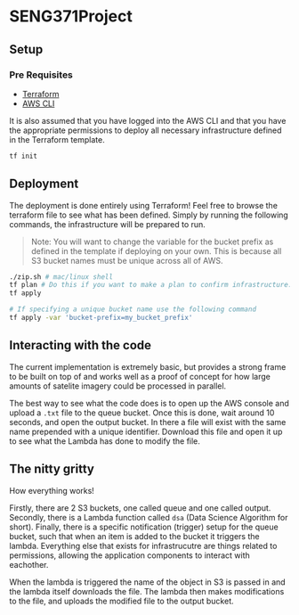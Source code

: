 # SENG371Project

## Setup

### Pre Requisites

- [Terraform](https://learn.hashicorp.com/terraform/getting-started/install.html)
- [AWS CLI]()

It is also assumed that you have logged into the AWS CLI and that you have the appropriate permissions to deploy all necessary infrastructure defined in the Terraform template.

```bash
tf init
```

## Deployment

The deployment is done entirely using Terraform! Feel free to browse the terraform file to see what has been defined. Simply by running the following commands, the infrastructure will be prepared to run.

>Note: You will want to change the variable for the bucket prefix as defined in the template if deploying on your own. This is because all S3 bucket names must be unique across all of AWS.

```bash
./zip.sh # mac/linux shell
tf plan # Do this if you want to make a plan to confirm infrastructure. Otherwise just use apply
tf apply

# If specifying a unique bucket name use the following command
tf apply -var 'bucket-prefix=my_bucket_prefix'
```


## Interacting with the code

The current implementation is extremely basic, but provides a strong frame to be built on top of and works well as a proof of concept for how large amounts of satelite imagery could be processed in parallel.

The best way to see what the code does is to open up the AWS console and upload a `.txt` file to the queue bucket. Once this is done, wait around 10 seconds, and open the output bucket. In there a file will exist with the same name prepended with a unique identifier. Download this file and open it up to see what the Lambda has done to modify the file.

## The nitty gritty

How everything works!

Firstly, there are 2 S3 buckets, one called queue and one called output. Secondly, there is a Lambda function called `dsa` (Data Science Algorithm for short). Finally, there is a specific notification (trigger) setup for the queue bucket, such that when an item is added to the bucket it triggers the lambda. Everything else that exists for infrastrucutre are things related to permissions, allowing the application components to interact with eachother.

When the lambda is triggered the name of the object in S3 is passed in and the lambda itself downloads the file. The lambda then makes modifications to the file, and uploads the modified file to the output bucket.
